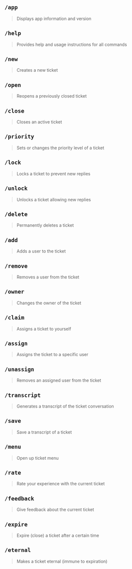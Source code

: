 ## `/app`

> Displays app information and version

## `/help`

> Provides help and usage instructions for all commands

## `/new`

> Creates a new ticket

## `/open`

> Reopens a previously closed ticket

## `/close`

> Closes an active ticket

## `/priority`

> Sets or changes the priority level of a ticket

## `/lock`

> Locks a ticket to prevent new replies

## `/unlock`

> Unlocks a ticket allowing new replies

## `/delete`

> Permanently deletes a ticket

## `/add`

> Adds a user to the ticket

## `/remove`

> Removes a user from the ticket

## `/owner`

> Changes the owner of the ticket

## `/claim`

> Assigns a ticket to yourself

## `/assign`

> Assigns the ticket to a specific user

## `/unassign`

> Removes an assigned user from the ticket

## `/transcript`

> Generates a transcript of the ticket conversation

## `/save`

> Save a transcript of a ticket

## `/menu`

> Open up ticket menu

## `/rate`

> Rate your experience with the current ticket

## `/feedback`

> Give feedback about the current ticket

## `/expire`

> Expire (close) a ticket after a certain time

## `/eternal`

> Makes a ticket eternal (immune to expiration)
